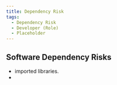 ```yaml
---
title: Dependency Risk
tags:
  - Dependency Risk
  - Developer (Role)
  - Placeholder
---
```




## Software Dependency Risks

- imported libraries.
- 